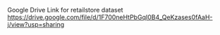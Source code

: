 Google Drive Link for retailstore dataset
https://drive.google.com/file/d/1F700neHtPbGqI0B4_QeKzases0fAaH-j/view?usp=sharing

